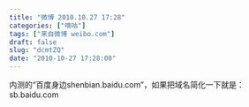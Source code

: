 ```yaml
---
title: "微博 2010.10.27 17:28"
categories: ["嘀咕"]
tags: ["来自微博 weibo.com"]
draft: false
slug: "dcmtZQ"
date: "2010-10-27 17:28:00"
---
```


<p>内测的“百度身边shenbian.baidu.com”，如果把域名简化一下就是：sb.baidu.com ​​​​</p>
